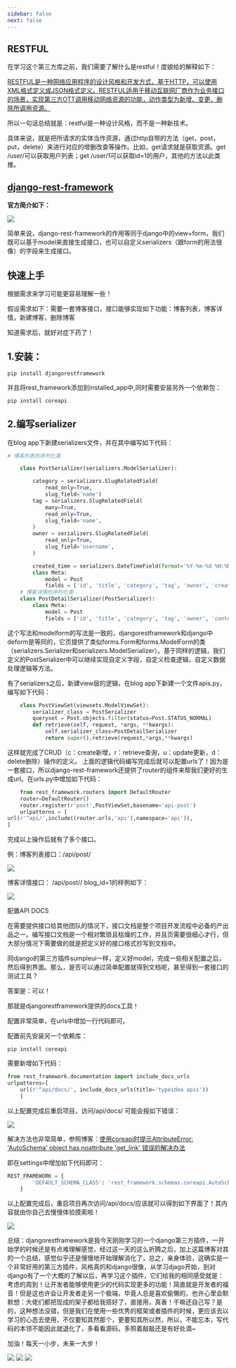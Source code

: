 ```yaml
---
sidebar: false
next: false
---
```

<BlogInfo/>






## **RESTFUL**

在学习这个第三方库之前，我们需要了解什么是restful！度娘给的解释如下：

[RESTFUL是一种网络应用程序的设计风格和开发方式，基于HTTP，可以使用XML格式定义或JSON格式定义。RESTFUL适用于移动互联网厂商作为业务接口的场景，实现第三方OTT调用移动网络资源的功能，动作类型为新增、变更、删除所调用资源。](https://baike.baidu.com/item/RESTful/4406165?fr=aladdin
"RESTFUL是一种网络应用程序的设计风格和开发方式，基于HTTP，可以使用XML格式定义或JSON格式定义。RESTFUL适用于移动互联网厂商作为业务接口的场景，实现第三方OTT调用移动网络资源的功能，动作类型为新增、变更、删除所调用资源。")

所以一句话总结就是：restful是一种设计风格，而不是一种新技术。

具体来说，就是把所请求的实体当作资源，通过http自带的方法（get，post，put，delete）来进行对应的增删改查等操作。比如，get请求就是获取资源。get
/user/可以获取用户列表；get /user/1可以获取id=1的用户，其他的方法以此类推。



## [django-rest-framework](https://www.django-rest-framework.org/ "django-rest-framework")



**官方简介如下：**  

![](http://www.lll.plus/media/image/2022/02/02/image-20220202212526-1.png)

简单来说，django-rest-framework的作用等同于django中的view+form，我们既可以基于model来直接生成接口，也可以自定义serializers（跟form的用法很像）的字段来生成接口。



## **快速上手**



根据需求来学习可能更容易理解一些！

假设需求如下：需要一套博客接口，接口能够实现如下功能：博客列表，博客详情，新建博客，删除博客

知道需求后，就好对症下药了！



## 1.安装：

```shell script
pip install djangorestframework
```

并且将rest_framework添加到installed_app中,同时需要安装另外一个依赖包：
```shell script
pip install coreapi
```

## 2.编写serializer

在blog app下新建serializers文件，并在其中编写如下代码：
```python
# 博客列表的序列化类

    class PostSerializer(serializers.ModelSerializer):

        category = serializers.SlugRelatedField(
            read_only=True,
            slug_field='name')
        tag = serializers.SlugRelatedField(
            many=True,
            read_only=True,
            slug_field='name',
        )
        owner = serializers.SlugRelatedField(
            read_only=True,
            slug_field='username',
        )

        created_time = serializers.DateTimeField(format='%Y-%m-%d %H:%M:%S')
        class Meta:
            model = Post
            fields = ['id', 'title', 'category', 'tag', 'owner', 'created_time']
    # 博客详情的序列化类
    class PostDetailSerializer(PostSerializer):
        class Meta:
            model = Post
            fields = ['id', 'title', 'category', 'tag', 'owner', 'content_html', 'created_time']
```


这个写法和modelform的写法是一致的，djangorestframework和django中deform是等同的，它页提供了类似forms.Form和forms.ModelForm的类（serializers.Serializer和serializers.ModelSerializer）。基于同样的逻辑，我们定义的PostSerializer中可以继续实现自定义字段，自定义检查逻辑，自定义数据处理逻辑等方法。



有了serializers之后，新建view层的逻辑，在blog app下新建一个文件apis.py，编写如下代码：
```python
    class PostViewSet(viewsets.ModelViewSet):
        serializer_class = PostSerializer
        queryset = Post.objects.filter(status=Post.STATUS_NORMAL)
        def retrieve(self, request, *args, **kwargs):
            self.serializer_class=PostDetailSerializer
            return super().retrieve(request,*args,**kwargs)
```


这样就完成了CRUD（c：create新增，r：retrieve查询，u：update更新，d：delete删除）操作的定义。
上面的逻辑代码编写完成后就可以配置urls了！因为是一套接口，所以django-rest-framework还提供了router的组件来帮我们更好的生成url。在urls.py中增加如下代码：
```python
    from rest_framework.routers import DefaultRouter
    router=DefaultRouter()
    router.register(r'post',PostViewSet,basename='api-post')
    urlpatterns = [
url(r'^api/',include((router.urls,'api'),namespace='api')),
]
```

完成以上操作后就有了多个接口。

例：博客列表接口：/api/post/

![](https://img-blog.csdnimg.cn/e7676a5a30a24319aef61ba0a39bccf9.png?x-oss-process=image/watermark,type_d3F5LXplbmhlaQ,shadow_50,text_Q1NETiBAbGl0dGxl5Lqu772e,size_20,color_FFFFFF,t_70,g_se,x_16)

博客详情接口： /api/post//  blog_id=1的样例如下：

![](https://img-blog.csdnimg.cn/f9e0551309a9494ca1619388e59c8d7a.png?x-oss-process=image/watermark,type_d3F5LXplbmhlaQ,shadow_50,text_Q1NETiBAbGl0dGxl5Lqu772e,size_20,color_FFFFFF,t_70,g_se,x_16)





配置API DOCS

在需要提供接口给其他团队的情况下，接口文档是整个项目开发流程中必备的产出品之一。编写接口文档是一个相对繁琐且枯燥的工作，并且页需要很细心才行，但大部分情况下需要做的就是把定义好的接口格式抄写到文档中。

同django的第三方插件sumpleui一样，定义好model，完成一些相关配置之后，然后得到界面。那么，是否可以通过简单配置就得到文档呢，甚至得到一套接口的测试工具？

答案是：可以！

那就是djangorestframework提供的docs工具！

配置非常简单，在urls中增加一行代码即可。

配置前先安装另一个依赖库：
```shell script
pip install coreapi
```

需要新增如下代码：
```python
from rest_framework.documentation import include_docs_urls
urlpatterns=[
    url(r'^api/docs/', include_docs_urls(title='typeidea apis'))
    ]
```

以上配置完成后重启项目，访问/api/docs/ 可能会报如下错误：

![](https://img-blog.csdnimg.cn/78d1bd4536d74c3fbd716309af967c81.png?x-oss-process=image/watermark,type_d3F5LXplbmhlaQ,shadow_50,text_Q1NETiBAbGl0dGxl5Lqu772e,size_20,color_FFFFFF,t_70,g_se,x_16)

解决方法也非常简单，参照博客：[使用coreapi时提示AttributeError: 'AutoSchema' object has noattribute 'get_link'
错误的解决办法](https://blog.csdn.net/soulwyb/article/details/98476461?ops_request_misc=%257B%2522request%255Fid%2522%253A%2522164258135116780261926968%2522%252C%2522scm%2522%253A%252220140713.130102334..%2522%257D&request_id=164258135116780261926968&biz_id=0&utm_medium=distribute.pc_search_result.none-task-blog-2~all~sobaiduend~default-1-98476461.pc_search_insert_ulrmf&utm_term=AttributeError%3A+AutoSchema+object+has+no+attribute+get_link&spm=1018.2226.3001.4187
"使用coreapi时提示AttributeError: 'AutoSchema' object has no attribute 'get_link'错误的解决办法")

即在settings中增加如下代码即可：
```python
REST_FRAMEWORK = {
        'DEFAULT_SCHEMA_CLASS': 'rest_framework.schemas.coreapi.AutoSchema',
    }
```

以上配置完成后，重启项目再次访问/api/docs/应该就可以得到如下界面了！其内容就由你自己去慢慢体验摸索啦！

![](https://img-blog.csdnimg.cn/980fe61b631146d5af57dc31dd0583e6.png?x-oss-process=image/watermark,type_d3F5LXplbmhlaQ,shadow_50,text_Q1NETiBAbGl0dGxl5Lqu772e,size_20,color_FFFFFF,t_70,g_se,x_16)

总结：djangorestframework是我今天刚刚学习的一个django第三方插件，一开始学的时候还是有点难理解感觉，经过这一天的这么折腾之后，加上这篇博客对其的一个总结，感觉似乎还是慢慢地开始理解消化了，总之，亲身体验，这确实是一个非常好用的第三方插件，风格真的和django很像，从学习djago开始，到对django有了一个大概的了解以后，再学习这个插件，它们给我的相同感受就是：考虑的周到！让开发者能够使用更少的代码实现更多的功能！简直就是开发者的福音！但是这也许会让开发者走另一个极端，毕竟人总是喜欢偷懒的，也许心里会默默想：大佬们都把现成的架子都给我搭好了，直接用，真香！干嘛还自己写？是的，这种想法没错，但是我们在使用一些优秀的框架或者插件的时候，更应该去以学习的心态去使用，不仅要知其然那个，更要知其所以然，所以，不能忘本，写代码的本领不能因此就退化了，多看看源码，多照着敲敲还是有好处滴~

加油！每天一小步，未来一大步！

 ![](https://img-blog.csdnimg.cn/004af77a5f194cc0b1aa9e97feb46d17.gif)
![](https://img-blog.csdnimg.cn/004af77a5f194cc0b1aa9e97feb46d17.gif)
![](https://img-blog.csdnimg.cn/004af77a5f194cc0b1aa9e97feb46d17.gif)






<ActionBox />
        
<style>#top-box {margin-top:0.5rem!important;}</style>